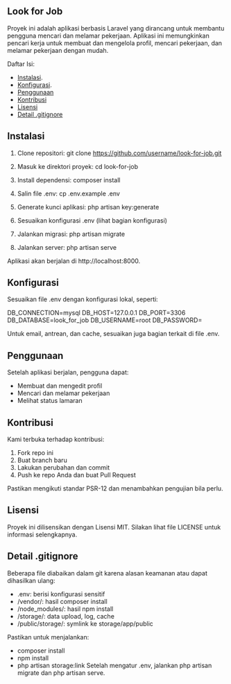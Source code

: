 ## Look for Job

Proyek ini adalah aplikasi berbasis Laravel yang dirancang untuk membantu pengguna mencari dan melamar pekerjaan. Aplikasi ini memungkinkan pencari kerja untuk membuat dan mengelola profil, mencari pekerjaan, dan melamar pekerjaan dengan mudah.

Daftar Isi:

- [Instalasi](#Instalasi).
- [Konfigurasi](#Konfigurasi).
- [Penggunaan](#Penggunaan)
- [Kontribusi](#Kontribusi)
- [Lisensi](#Lisensi)
- [Detail .gitignore](#Detail.gitignore)

## Instalasi

1. Clone repositori:
   git clone https://github.com/username/look-for-job.git

2. Masuk ke direktori proyek:
   cd look-for-job

3. Install dependensi:
   composer install

4. Salin file .env:
   cp .env.example .env

5. Generate kunci aplikasi:
   php artisan key:generate

6. Sesuaikan konfigurasi .env (lihat bagian konfigurasi)

7. Jalankan migrasi:
   php artisan migrate

8. Jalankan server:
   php artisan serve

Aplikasi akan berjalan di http://localhost:8000.

## Konfigurasi

Sesuaikan file .env dengan konfigurasi lokal, seperti:

DB_CONNECTION=mysql
DB_HOST=127.0.0.1
DB_PORT=3306
DB_DATABASE=look_for_job
DB_USERNAME=root
DB_PASSWORD=

Untuk email, antrean, dan cache, sesuaikan juga bagian terkait di file .env.

## Penggunaan

Setelah aplikasi berjalan, pengguna dapat:
- Membuat dan mengedit profil
- Mencari dan melamar pekerjaan
- Melihat status lamaran

## Kontribusi

Kami terbuka terhadap kontribusi:
1. Fork repo ini
2. Buat branch baru
3. Lakukan perubahan dan commit
4. Push ke repo Anda dan buat Pull Request

Pastikan mengikuti standar PSR-12 dan menambahkan pengujian bila perlu.

## Lisensi

Proyek ini dilisensikan dengan Lisensi MIT. Silakan lihat file LICENSE untuk informasi selengkapnya.

## Detail .gitignore

Beberapa file diabaikan dalam git karena alasan keamanan atau dapat dihasilkan ulang:

- .env: berisi konfigurasi sensitif
- /vendor/: hasil composer install
- /node_modules/: hasil npm install
- /storage/: data upload, log, cache
- /public/storage/: symlink ke storage/app/public

Pastikan untuk menjalankan:
- composer install
- npm install
- php artisan storage:link
Setelah mengatur .env, jalankan php artisan migrate dan php artisan serve.
